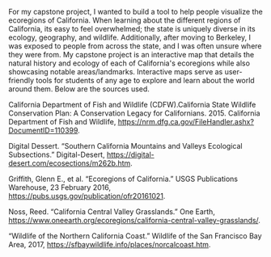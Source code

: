 For my capstone project, I wanted to build a tool to help people visualize the ecoregions of California. When learning about the different regions of California, its easy to feel overwhelmed; the state is uniquely diverse in its ecology, geography, and wildlife. Additionally, after moving to Berkeley, I was exposed to people from across the state, and I was often unsure where they were from. My capstone project is an interactive map that details the natural history and ecology of each of California's ecoregions while also showcasing notable areas/landmarks. Interactive maps serve as user-friendly tools for students of any age to explore and learn about the world around them. Below are the sources used.

California Department of Fish and Wildlife (CDFW).California State Wildlife Conservation Plan: A Conservation Legacy for Californians. 2015. California Department of Fish and Wildlife, https://nrm.dfg.ca.gov/FileHandler.ashx?DocumentID=110399.

Digital Dessert. “Southern California Mountains and Valleys Ecological Subsections.” Digital-Desert, https://digital-desert.com/ecosections/m262b.htm.

Griffith, Glenn E., et al. “Ecoregions of California.” USGS Publications Warehouse, 23 February 2016, https://pubs.usgs.gov/publication/ofr20161021.

Noss, Reed. “California Central Valley Grasslands.” One Earth, https://www.oneearth.org/ecoregions/california-central-valley-grasslands/.

“Wildlife of the Northern California Coast.” Wildlife of the San Francisco Bay Area, 2017, https://sfbaywildlife.info/places/norcalcoast.htm.
